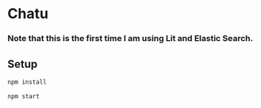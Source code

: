 # Chatu

### Note that this is the first time I am using Lit and Elastic Search.

## Setup

```bash
npm install
```

```bash
npm start
```
